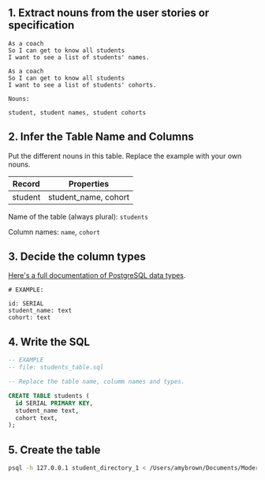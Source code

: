 ## 1. Extract nouns from the user stories or specification

```
As a coach
So I can get to know all students
I want to see a list of students' names.

As a coach
So I can get to know all students
I want to see a list of students' cohorts.
```

```
Nouns:

student, student names, student cohorts
```

## 2. Infer the Table Name and Columns

Put the different nouns in this table. Replace the example with your own nouns.

| Record                | Properties          |
| --------------------- | ------------------- |
| student               | student_name, cohort        |

Name of the table (always plural): `students`

Column names: `name`, `cohort`

## 3. Decide the column types

[Here's a full documentation of PostgreSQL data types](https://www.postgresql.org/docs/current/datatype.html).

```
# EXAMPLE:

id: SERIAL
student_name: text
cohort: text
```

## 4. Write the SQL

```sql
-- EXAMPLE
-- file: students_table.sql

-- Replace the table name, columm names and types.

CREATE TABLE students (
  id SERIAL PRIMARY KEY,
  student_name text,
  cohort text,
);
```

## 5. Create the table

```bash
psql -h 127.0.0.1 student_directory_1 < /Users/amybrown/Documents/Modern_Software_Engineering_Foundations-Learning/databases/database_practice/designing_a_schema/students_table.sql
```